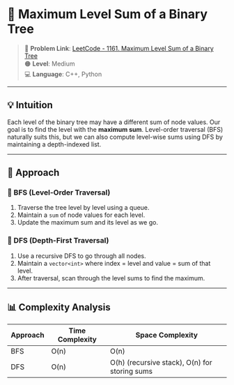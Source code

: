 # 🌲 Maximum Level Sum of a Binary Tree

> 📎 **Problem Link**: [LeetCode - 1161. Maximum Level Sum of a Binary Tree](https://leetcode.com/problems/maximum-level-sum-of-a-binary-tree/)  
> 🟠 **Level**: Medium  
> 💻 **Language**: C++, Python

---

## 💡 Intuition

Each level of the binary tree may have a different sum of node values. Our goal is to find the level with the **maximum sum**. Level-order traversal (BFS) naturally suits this, but we can also compute level-wise sums using DFS by maintaining a depth-indexed list.

---

## 🧰 Approach

### 🔹 BFS (Level-Order Traversal)
1. Traverse the tree level by level using a queue.
2. Maintain a `sum` of node values for each level.
3. Update the maximum sum and its level as we go.

### 🔹 DFS (Depth-First Traversal)
1. Use a recursive DFS to go through all nodes.
2. Maintain a `vector<int>` where index = level and value = sum of that level.
3. After traversal, scan through the level sums to find the maximum.

---

## 📊 Complexity Analysis

| Approach | Time Complexity | Space Complexity |
|----------|-----------------|------------------|
| BFS      | O(n)            | O(n)             |
| DFS      | O(n)            | O(h) (recursive stack), O(n) for storing sums |
